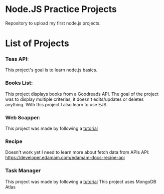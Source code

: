 # Node.JS Practice Projects
Repository to upload my first node.js projects. 

# List of Projects
### Teas API:
This project's goal is to learn node.js basics.
### Books List: 
This project displays books from a Goodreads API. 
The goal of the project was to display multiple criterias, it doesn't edits/updates or deletes anything.
With this project I also learn to use EJS.
### Web Scapper:
This project was made by following a [tutorial](https://www.youtube.com/watch?v=-3lqUHeZs_0)
### Recipe 
Doesn't work yet
I need to learn more about fetch data from APIs
API: https://developer.edamam.com/edamam-docs-recipe-api
### Task Manager
This project was made by following a [tutorial](https://www.youtube.com/watch?v=qwfE7fSVaZM)
This project uses MongoDB Atlas